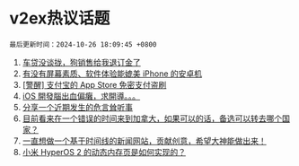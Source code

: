 # v2ex热议话题

`最后更新时间：2024-10-26 18:09:45 +0800`

1. [车贷没谈拢，狗销售给我退订金了](https://www.v2ex.com/t/1083714)
1. [有没有屏幕素质、软件体验能媲美 iPhone 的安卓机](https://www.v2ex.com/t/1083707)
1. [[警醒] 支付宝的 App Store 免密支付盗刷](https://www.v2ex.com/t/1083796)
1. [iOS 開發腦出血偏癱，求開導。。。](https://www.v2ex.com/t/1083851)
1. [分享一个近期发生的危言耸听事](https://www.v2ex.com/t/1083781)
1. [目前看来在一个错误的时间来到加拿大，如果可以的话，备选可以转去哪个国家？](https://www.v2ex.com/t/1083809)
1. [一直想做一个基于时间线的新闻网站，贡献创意，希望大神能做出来！](https://www.v2ex.com/t/1083695)
1. [小米 HyperOS 2 的动态内存页是如何实现的？](https://www.v2ex.com/t/1083766)

